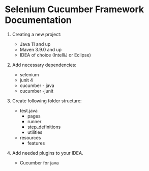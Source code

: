 # Selenium Cucumber Framework Documentation

1. Creating a new project:
    - Java 11 and up
    - Maven 3.9.0 and up
    - IDEA of choice (IntelliJ or Eclipse)

2. Add necessary dependencies:
   - selenium
   - junit 4
   - cucumber - java 
   - cucumber -junit 

3. Create following folder structure:
   - test.java
      - pages
      - runner
      - step_definitions
      - utilities
   - resources
     - features

4. Add needed plugins to your IDEA.
   - Cucumber for java
